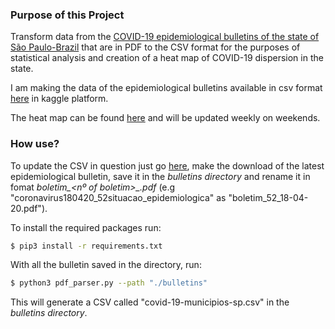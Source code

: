 ### Purpose of this Project

Transform data from the [COVID-19 epidemiological bulletins of the state of São Paulo-Brazil](http://www.saude.sp.gov.br/cve-centro-de-vigilancia-epidemiologica-prof.-alexandre-vranjac/areas-de-vigilancia/doencas-de-transmissao-respiratoria/coronavirus-covid-19/situacao-epidemiologica) that are in PDF to the CSV format for the purposes of statistical analysis and creation of a heat map of COVID-19 dispersion in the state.

I am making the data of the epidemiological bulletins available in csv format [here](https://www.kaggle.com/clovesgtx/covid19-municpios-de-so-paulo) in kaggle platform.

The heat map can be found [here](https://www.kaggle.com/clovesgtx/mapa-das-mortes-por-covid-19-em-s-o-paulo) and will be updated weekly on weekends.

### How use?

To update the CSV in question just go [here](http://www.saude.sp.gov.br/cve-centro-de-vigilancia-epidemiologica-prof.-alexandre-vranjac/areas-de-vigilancia/doencas-de-transmissao-respiratoria/coronavirus-covid-19/situacao-epidemiologica), make the download of the latest epidemiological bulletin, save it in the *bulletins directory* and rename it in fomat *boletim_<nº of boletim>_<date day-month-year>.pdf* (e.g "coronavirus180420_52situacao_epidemiologica" as "boletim_52_18-04-20.pdf").

To install the required packages run:

```sh
$ pip3 install -r requirements.txt
```
With all the bulletin saved in the directory, run:
```sh
$ python3 pdf_parser.py --path "./bulletins"
```
This will generate a CSV called "covid-19-municipios-sp.csv" in the *bulletins directory*.
